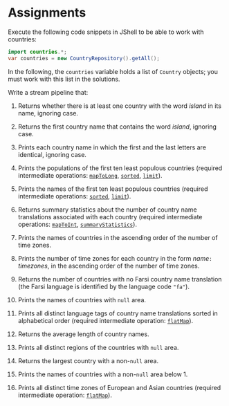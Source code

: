 Assignments
===========

Execute the following code snippets in JShell to be able to work with countries:

```java
import countries.*;
var countries = new CountryRepository().getAll();
```

In the following, the `countries` variable holds a list of `Country` objects; you must work with this list in the solutions.

Write a stream pipeline that:

1. Returns whether there is at least one country with the word _island_ in its name, ignoring case.

1. Returns the first country name that contains the word _island_, ignoring case.

1. Prints each country name in which the first and the last letters are identical, ignoring case.

1. Prints the populations of the first ten least populous countries (required intermediate operations: [`mapToLong`](https://docs.oracle.com/en/java/javase/21/docs/api/java.base/java/util/stream/Stream.html#mapToLong(java.util.function.ToLongFunction)), [`sorted`](https://docs.oracle.com/en/java/javase/21/docs/api/java.base/java/util/stream/Stream.html#sorted()), [`limit`](https://docs.oracle.com/en/java/javase/21/docs/api/java.base/java/util/stream/Stream.html#limit(long))).

1. Prints the names of the first ten least populous countries (required intermediate operations: [`sorted`](https://docs.oracle.com/en/java/javase/21/docs/api/java.base/java/util/stream/Stream.html#sorted(java.util.Comparator)), [`limit`](https://docs.oracle.com/en/java/javase/21/docs/api/java.base/java/util/stream/Stream.html#limit(long))).

1. Returns summary statistics about the number of country name translations associated with each country (required intermediate operations: [`mapToInt`](https://docs.oracle.com/en/java/javase/21/docs/api/java.base/java/util/stream/Stream.html#mapToInt(java.util.function.ToIntFunction)), [`summaryStatistics`](https://docs.oracle.com/en/java/javase/21/docs/api/java.base/java/util/stream/IntStream.html#summaryStatistics())).

1. Prints the names of countries in the ascending order of the number of time zones.

1. Prints the number of time zones for each country in the form _name_`: `_timezones_, in the ascending order of the number of time zones.

1. Returns the number of countries with no Farsi country name translation (the Farsi language is identified by the language code `"fa"`).

1. Prints the names of countries with `null` area.

1. Prints all distinct language tags of country name translations sorted in alphabetical order (required intermediate operation: [`flatMap`](https://docs.oracle.com/en/java/javase/21/docs/api/java.base/java/util/stream/Stream.html#flatMap(java.util.function.Function))).

1. Returns the average length of country names.

1. Prints all distinct regions of the countries with `null` area.

1. Returns the largest country with a non-`null` area.

1. Prints the names of countries with a non-`null` area below 1.

1. Prints all distinct time zones of European and Asian countries (required intermediate operation: [`flatMap`](https://docs.oracle.com/en/java/javase/21/docs/api/java.base/java/util/stream/Stream.html#flatMap(java.util.function.Function))).
